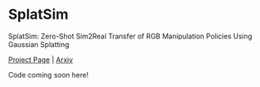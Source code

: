 # SplatSim
SplatSim: Zero-Shot Sim2Real Transfer of RGB Manipulation Policies Using Gaussian Splatting

[Project Page](https://splatsim.github.io) | [Arxiv](https://arxiv.org/abs/2409.10161)

Code coming soon here!
